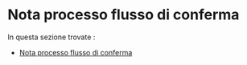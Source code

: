 # Nota processo flusso di conferma

In questa sezione trovate :
* [Nota processo flusso di conferma](Nota_Processo_Flusso_Conferma.pdf)
